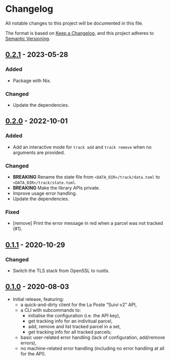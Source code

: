 # Changelog

All notable changes to this project will be documented in this file.

The format is based on [Keep a Changelog](https://keepachangelog.com/en/1.0.0/),
and this project adheres to [Semantic
Versioning](https://semver.org/spec/v2.0.0.html).

## [0.2.1] - 2023-05-28

### Added

* Package with Nix.

### Changed

* Update the dependencies.

## [0.2.0] - 2022-10-01

### Added

* Add an interactive mode for `track add` and `track remove` when no arguments
    are provided.

### Changed

* **BREAKING** Rename the state file from `<DATA_DIR>/track/data.toml` to
    `<DATA_DIR>/track/state.toml`.
* **BREAKING** Make the library APIs private.
* Improve usage error handling.
* Update the dependencies.

### Fixed

* [remove] Print the error message in red when a parcel was not tracked (#1).

## [0.1.1] - 2020-10-29

### Changed

* Switch the TLS stack from OpenSSL to rustls.

## [0.1.0] - 2020-08-03

* Initial release, featuring:
    * a quick-and-dirty client for the La Poste “Suivi v2” API,
    * a CLI with subcommands to:
        * initialise the configuration (i.e. the API key),
        * get tracking info for an indivitual parcel,
        * add, remove and list tracked parcel in a set,
        * get tracking info for all tracked parcels;
    * basic user-related error handling (lack of configuration, add/remove
      errors),
    * no machine-related error handling (including no error handling at all for
      the API).

[0.2.1]: https://github.com/ejpcmac/track/compare/v0.2.0...0.2.1
[0.2.0]: https://github.com/ejpcmac/track/compare/v0.1.1...0.2.0
[0.1.1]: https://github.com/ejpcmac/track/compare/v0.1.0...0.1.1
[0.1.0]: https://github.com/ejpcmac/track/releases/tag/v0.1.0
